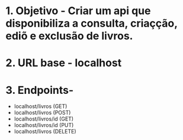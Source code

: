 # 1. Objetivo - Criar um api que disponibiliza a consulta, criaçção, ediõ e exclusão de livros.
# 2. URL base - localhost
# 3. Endpoints-
- localhost/livros (GET)
- localhost/livros (POST)
- localhost/livros/id (GET)
- localhost/livros/id (PUT)
- localhost/livros (DELETE)
